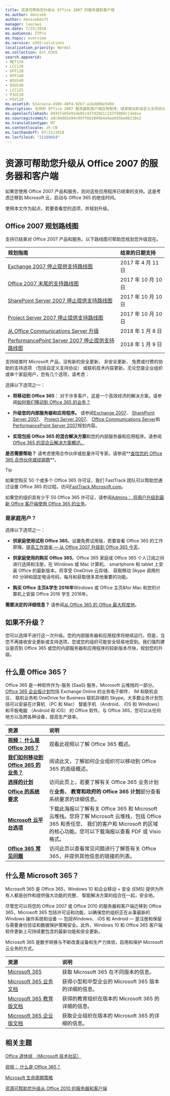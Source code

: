 ```yaml
---
title: 资源可帮助您升级从 Office 2007 的服务器和客户端
ms.author: deniseb
author: denisebmsft
manager: laurawi
ms.date: 7/25/2018
ms.audience: ITPro
ms.topic: overview
ms.service: o365-solutions
localization_priority: Normal
ms.collection: Ent_O365
search.appverid:
- MET150
- LCC120
- OFF120
- OFF140
- WSU140
- OSU140
- LCC125
- PJU120
- PSV120
ms.assetid: b2acaeca-4986-40f4-92b7-a1bdd06e549d
description: 支持的 Office 2007 服务器和客户端应用程序，结束推出和自定义支持协议不可用。使用本文启动现在规划您的升级。
ms.openlocfilehash: 6935fab5e91de05c427d2bb1c233f988dc13e8ce
ms.sourcegitcommit: a9c84d02e94c99ff6b1099b4a9ae695be08210e2
ms.translationtype: MT
ms.contentlocale: zh-CN
ms.lasthandoff: 07/25/2018
ms.locfileid: "21169854"
---
```

# <a name="resources-to-help-you-upgrade-from-office-2007-servers-and-clients"></a>资源可帮助您升级从 Office 2007 的服务器和客户端

如果您使用 Office 2007 产品和服务，则对这些应用程序已结束的支持。这是考虑迁移到 Microsoft 云，启动与 Office 365 的绝佳时间。
  
使用本文作为起点，若要查看您的选项，并规划升级。
      
## <a name="office-2007-planning-roadmaps"></a>Office 2007 规划路线图
  
支持已结束对 Office 2007 产品和服务。以下路线图可帮助您规划您升级现在。

|**规划指南**|**结束的日期支持**|
|:-----|:-----|
|[Exchange 2007 停止提供支持路线图](exchange-2007-end-of-support.md) <br/> |2017 年 4 月 11 日  <br/> |
|[Office 2007 末尾的支持路线图](https://docs.microsoft.com/DeployOffice/office-2007-end-support-roadmap) <br/> |2017 年 10 月 10 日  <br/> |
|[SharePoint Server 2007 停止提供支持路线图](sharepoint-2007-end-of-support.md) <br/> |2017 年 10 月 10 日  <br/> |
|[Project Server 2007 停止提供支持路线图](project-server-2007-end-of-support.md) <br/> |2017 年 10 月 10 日  <br/> |
|[从 Office Communications Server 升级](/Skype/SfbServer/plan-your-deployment/upgrade.md) <br/> |2018 年 1 月 8 日  <br/> |
|[PerformancePoint Server 2007 停止提供支持路线图](pps-2007-end-of-support.md) <br/> |2018 年 1 月 9 日  <br/> |
   
支持结束时 Microsoft 产品，没有新的安全更新、 非安全更新、 免费或付费的协助的支持选项 （包括自定义支持协议） 或联机技术内容更新。无论您是企业组织或单个家庭用户，您有几个选项，请考虑：

选择以下选项之一：
- **将移动到 Office 365**： 对于许多客户，这是一个高效经济的解决方案。请参阅[如何我们移动到 Office 365 的业务？](https://support.office.com/article/62084652-f051-4b0b-87b3-f766418386bf.aspx)
    
- **升级您的内部服务器和应用程序。** 请参阅[Exchange 2007](exchange-2007-end-of-support.md)、 [SharePoint Server 2007](sharepoint-2007-end-of-support.md)、 [Project Server 2007](project-server-2007-end-of-support.md)、 [Office Communications Server](/Skype/SfbServer/plan-your-deployment/upgrade.md)和[PerformancePoint Server 2007](pps-2007-end-of-support.md)规划内容。 
    
- **实现包括 Office 365 的混合解决方案**和您的内部服务器和应用程序。请参阅[Office 365 的混合云解决方案概述。](https://support.office.com/article/59616fab-acdb-40e9-b414-cf0c965c80b7.aspx)
    
**是否需要帮助？** 请考虑使用合作伙伴或批量许可专家。请参阅**[查找您的 Office 365 合作伙伴或经销商](https://support.office.com/article/b6c18a9b-2aed-4c84-9d75-af709160258c.aspx)**。 
> [!TIP]
> 如果您购买 50 个或多个 Office 365 许可证，我们 FastTrack 团队可以帮助您通过设置 Office 365 的过程。访问[FastTrack.Microsoft.com](https://fasttrack.microsoft.com)。
  
如果您的组织具有少于 50 Office 365 许可证，请参阅[Admins： 将用户升级到最新 Office 客户端使用 Office 365 的业务](https://support.office.com/article/f6b00895-b5fd-4af6-a656-b7788ea20cbb.aspx)。 
  
### <a name="are-you-a-home-user"></a>是家庭用户？

选择以下选项之一：
- **供家庭使用试用 Office 365**。设置免费试用版，若要查看 Office 365 的工作原理。[提高工作效率 — 从 Office 2007 升级到 Office 365 今天](https://go.microsoft.com/fwlink/?linkid=733276)。
    
- **供家庭使用的购买 Office 365**。Office 365 家庭或 Office 365 个人订阅之间进行选择和注册，在 Windows 或 Mac 计算机、 smartphone 和 tablet 上安装 Office 的最新版本。将享受 OneDrive 云存储、 获取移动 Skype 调用的 60 分钟和固定电话号码，每月和获取很多其他重要的功能。 
    
- **购买 Office 主页&amp;学生 2016年**Windows 或 Office 主页&amp;for Mac 和您的计算机上安装 Office 2016 学生 2016年。 
    
**需要决定的详细信息？** 请参阅[从 Office 365 的 Office 最大程度地](https://go.microsoft.com/fwlink/?linkid=841758)。 


## <a name="what-if-i-dont-upgrade"></a>如果不升级？

您可以选择不进行这一次升级。您的内部服务器和应用程序将继续运行。但是，当您不再接收安全更新或支持选项，您或您的组织可能安全轻易地受到。我们强烈建议是否到 Office 365 或您的内部服务器和应用程序的较新版本尽快，规划您的升级。
  
## <a name="what-is-office-365"></a>什么是 Office 365？

Office 365 是一种软件作为-服务 (SaaS) 服务，Microsoft 云堆栈的一部分。[Office 365 企业版计划](https://aka.ms/viirjv)包括 Exchange Online 的业务电子邮件、 IM 和联机会议、 联机业务和 OneDrive for Business 联机存储的 Skype。大多数业务计划包括可以安装在计算机 （PC 和 Mac） 智能手机 （Android、 iOS 和 Windows） 和平板电脑 （Android 和 iOS） 的 Office 软件。与 Office 365，您可以从任何地方以及跨各种设备，提高生产效率。 
  
|**资源**|**说明**|
|:-----|:-----|
|**[视频： 什么是 Office 365？](https://support.office.com/article/847caf12-2589-452c-8aca-1c009797678b.aspx)** <br/> |观看此视频以了解 Office 365 概述。  <br/> |
|**[我们如何移动到 Office 365 的业务？](https://support.office.com/article/62084652-f051-4b0b-87b3-f766418386bf.aspx)** <br/> |阅读此文，了解如何企业组织可以移动到 Office 365 的高级概述。  <br/> |
|**[选择的计划](https://aka.ms/viirjv)** <br/> |访问此页上，若要了解有关 Office 365 业务计划  <br/> |
|**[Office 的系统要求](https://aka.ms/o365sysrequirements)** <br/> |在**业务、 教育和政府的 Office 365 计划**部分查看系统要求的详细信息。  <br/> |
|**[Microsoft 云平台选项](https://www.microsoft.com/download/details.aspx?id=54432)** <br/> |下载此海报以了解有关 Office 365 和 Microsoft 云堆栈。您将了解 Microsoft 云堆栈，包括 Office 365 和责任您、 我们的客户和 Microsoft 的区域的核心功能。您可以下载海报以查看 PDF 或 Visio 格式。  <br/> |
|**[Office 365 常见问题](https://aka.ms/office365faqs)** <br/> |访问此页以查看常见问题进行了解答有关 Office 365，并提供其他信息的链接的列表。  <br/> |
   
## <a name="what-is-microsoft-365"></a>什么是 Microsoft 365？

Microsoft 365 是 Office 365，Windows 10 和企业移动 + 安全 (EMS) 提供为所有人都是创作和提供强大功能的完整、 智能解决方案的组合在一起，安全地。 
  
尽管您可以将您的 Office 2007 或 Office 2010 的服务器和客户端迁移到 Office 365，Microsoft 365 包括许可证和功能，以确保您的组织正在从事最新的 Windows 操作系统和设备 — 包括Windows、 iOS 和 Android — 是注册和保留与需要身份验证和数据保护策略安全。此外，Windows 10 和 Office 365 客户端软件更新上可持续要包含的最新功能和安全更新。
  
Microsoft 365 是数字转换与不断改善设备和生产力体验，启用和保护 Microsoft 云业务的方式。
  
|**资源**|**说明**|
|:-----|:-----|
|[Microsoft 365](https://www.microsoft.com/microsoft-365) <br/> |获取 Microsoft 365 在不同版本的信息。  <br/> |
|[Microsoft 365 业务文档](https://docs.microsoft.com/microsoft-365/business/) <br/> |获得小型和中型企业的 Microsoft 365 版本的详细的信息。  <br/> |
|[Microsoft 365 教育版文档](https://docs.microsoft.com/microsoft-365/education/) <br/> |获得的教育组织在版本的 Microsoft 365 的详细的信息。  <br/> |
|[Microsoft 365 企业版文档](https://docs.microsoft.com/microsoft-365/enterprise/) <br/> |获取企业组织在版本的 Microsoft 365 的详细的信息。  <br/> |
   
## <a name="related-topics"></a>相关主题

[Office 退休组 （Microsoft 技术社区）](https://go.microsoft.com/fwlink/?linkid=842065)
  
[视频： 什么是 Office 365？](https://support.office.com/article/847caf12-2589-452c-8aca-1c009797678b.aspx)
  
[Microsoft 生命周期策略](https://go.microsoft.com/fwlink/?linkid=865200)

[资源可帮助您升级从 Office 2010 的服务器和客户端](upgrade-from-office-2010-servers-and-products.md)
  

